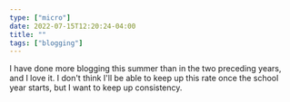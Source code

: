 ```yaml
---
type: ["micro"]
date: 2022-07-15T12:20:24-04:00
title: ""
tags: ["blogging"]
---
```

I have done more blogging this summer than in the two preceding years, and I love it. I don't think I'll be able to keep up this rate once the school year starts, but I want to keep up consistency.
